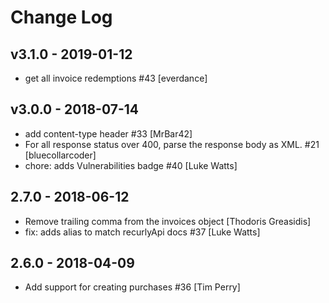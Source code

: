 # Change Log

## v3.1.0 - 2019-01-12

* get all invoice redemptions #43 [everdance]

## v3.0.0 - 2018-07-14

* add content-type header #33 [MrBar42]
* For all response status over 400, parse the response body as XML. #21 [bluecollarcoder]
* chore: adds Vulnerabilities badge #40 [Luke Watts]

## 2.7.0 - 2018-06-12

* Remove trailing comma from the invoices object [Thodoris Greasidis]
* fix: adds alias to match recurlyApi docs #37 [Luke Watts]

## 2.6.0 - 2018-04-09

* Add support for creating purchases #36 [Tim Perry]

